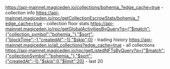  https://api-mainnet.magiceden.io/collections/bohemia_?edge_cache=true - collection info
 https://api-mainnet.magiceden.io/rpc/getCollectionEscrowStats/bohemia_?edge_cache=true - collection floor stats
 https://api-mainnet.magiceden.io/rpc/getGlobalActivitiesByQuery?q={"$match":{"collection_symbol":"bohemia_"},"$sort":{"blockTime":-1,"createdAt":-1},"$skip":0} - trading history
 https://api-mainnet.magiceden.io/all_collections?edge_cache=true - all collections
 https://api-mainnet.magiceden.io/rpc/getListedNFTsByQuery?q={"$match":{"collectionSymbol":"bohemia_"},"$sort":{"createdAt":-1},"$skip":0,"$limit":20} - last 20


